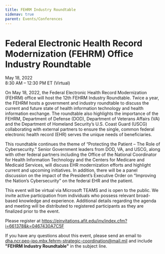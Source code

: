 ```yaml
---
title: FEHRM Industry Roundtable
sidenav: true
parent: Events/Conferences
---
```

# Federal Electronic Health Record Modernization (FEHRM) Office Industry Roundtable

May 18, 2022\
8:30 AM – 12:30 PM ET (Virtual)

On May 18, 2022, the Federal Electronic Health Record Modernization (FEHRM) office will host the 12th FEHRM Industry Roundtable.  Twice a year, the FEHRM hosts a government and industry roundtable to discuss the current and future state of health information technology and health information exchange.  The roundtable also highlights the importance of the FEHRM, Department of Defense (DOD), Department of Veterans Affairs (VA) and the Department of Homeland Security’s U.S. Coast Guard (USCG) collaborating with external partners to ensure the single, common federal electronic health record (EHR) serves the unique needs of beneficiaries.

This roundtable continues the theme of “Protecting the Patient – The Role of Cybersecurity.” Senior Government leaders from DOD, VA, and USCG, along with other federal partners including the Office of the National Coordinator for Health Information Technology and the Centers for Medicare and Medicaid Services, will discuss EHR modernization efforts and highlight current and upcoming initiatives. In addition, there will be a panel discussion on the impact of the President’s Executive Order on “Improving the Nation’s Cybersecurity” on the federal EHR and the patient.

This event will be virtual via Microsoft TEAMS and is open to the public. We invite active participation from individuals who possess relevant broad-based knowledge and experience. Additional details regarding the agenda and meeting will be distributed to registered participants as they are finalized prior to the event.

Please register at <https://einvitations.afit.edu/inv/index.cfm?i=661378&k=0467430A7C5F>

If you have any questions about this event, please send an email to [dha.ncr.peo-ipo.mbx.fehrm-strategic-coordination@mail.mil](mailto:dha.ncr.peo-ipo.mbx.fehrm-strategic-coordination@mail.mil) and include **"FEHRM Industry Roundtable"** in the subject line.